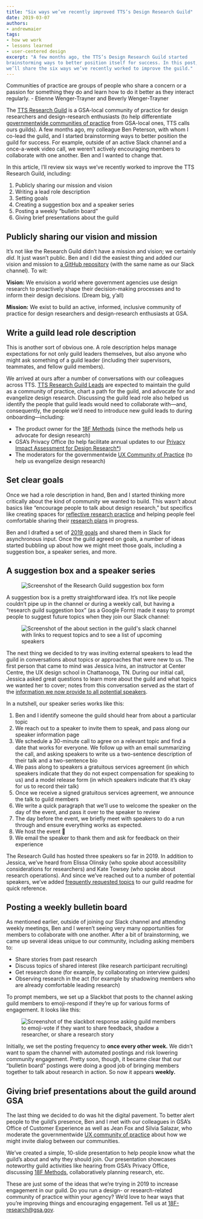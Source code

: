 ```yaml
---
title: "Six ways we’ve recently improved TTS’s Design Research Guild"
date: 2019-03-07
authors:
- andrewmaier
tags:
- how we work
- lessons learned
- user-centered design
excerpt: "A few months ago, the TTS’s Design Research Guild started
brainstorming ways to better position itself for success. In this post,
we’ll share the six ways we’ve recently worked to improve the guild."
---
```


<div class="testimonial-blockquote">
  Communities of practice are groups of people who share a concern or a passion for something they do and learn how to do it better as they interact regularly.
    <span>- Etienne Wenger-Trayner and Beverly Wenger-Trayner</span>
</div>

The [TTS Research Guild](https://github.com/18F/g-research) is a
GSA-local community of practice for design researchers and
design-research enthusiasts (to help differentiate [governmentwide communities of practice](https://digital.gov/communities/) from
GSA-local ones, TTS calls ours guilds). A few months ago, my colleague Ben Peterson, with whom I co-lead the guild, and I started brainstorming ways to better position the guild for success. For example, outside of an active Slack channel and a once-a-week video call, we weren’t actively encouraging members to collaborate with one another. Ben and I wanted to change that.

In this article, I’ll review six ways we’ve recently worked to improve the TTS Research Guild, including:

1.  Publicly sharing our mission and vision
2.  Writing a lead role description
3.  Setting goals
4.  Creating a suggestion box and a speaker series
5.  Posting a weekly “bulletin board”
6.  Giving brief presentations about the guild

## Publicly sharing our vision and mission

It’s not like the Research Guild didn’t have a mission and vision; we
certainly *did*. It just wasn’t public. Ben and I did the easiest thing and added our vision and mission to [a GitHub repository](http://github.com/18f/g-research) (with the same name as
our Slack channel). To wit:

**Vision:** We envision a world where government agencies use design research to proactively shape their decision-making processes and to inform their design decisions. (Dream big, y’all)

**Mission:** We exist to build an active, informed, inclusive community of practice for design researchers and design-research enthusiasts at GSA.

## Write a guild lead role description

This is another sort of obvious one. A role description helps manage
expectations for not only guild leaders themselves, but also anyone who might ask something of a guild leader (including their supervisors, teammates, and fellow guild members).

We arrived at ours after a number of conversations with our colleagues across TTS. [TTS Research Guild Leads](https://github.com/18F/g-research/blob/master/LEAD.md) are expected to maintain the guild as a community of practice, chart a path for the guild, and advocate for and evangelize design research. Discussing the guild lead role also helped us identify the people that guild leads would need to collaborate with—and, consequently, the people we’d need to introduce new guild leads to during onboarding—including:

- The product owner for the [18F Methods](https://methods.18f.gov/) (since the methods help us advocate for design research)
- GSA’s Privacy Office (to help facilitate annual updates to our [Privacy Impact Assessment for Design Research*](https://www.gsa.gov/cdnstatic/design_research_pia_%28signed%29.pdf))
- The moderators for the governmentwide [UX Community of Practice](https://digital.gov/communities/user-experience/) (to help us evangelize design research)

## Set clear goals

Once we had a role description in hand, Ben and I started thinking more critically about the kind of community we wanted to build. This wasn’t about basics like “encourage people to talk about design research,” but specifics like creating spaces for [reflective research practice](https://18f.gsa.gov/2018/10/23/two-exercises-for-improving-design-research-through-reflective-practice/)
and helping people feel comfortable sharing their [research plans](https://github.com/18F/ux-guide/blob/master/_pages/resources/research-plan.md) in progress.

Ben and I drafted a set of [2019 goals](https://github.com/18F/g-research/wiki/2019-Goals) and shared them in Slack for asynchronous input. Once the guild agreed on goals, a number of ideas started bubbling up about how we might meet those goals, including a suggestion box, a speaker series, and more.

## A suggestion box and a speaker series

<figure>
  <img src="{{site.baseurl}}/assets/blog/tts-research-guild/google-form-suggestions.png" alt="Screenshot of the Research Guild suggestion box form"/>
</figure>

A suggestion box is a pretty straightforward idea. It’s not like people couldn’t pipe up in the channel or during a weekly call, but having a “research guild suggestion box” (as a Google Form) made it easy to prompt people to suggest future topics when they join our Slack channel:

<figure>
  <img src="{{site.baseurl}}/assets/blog/tts-research-guild/slack-channel.png" alt="Screenshot of the about section in the guild's slack channel with links to request topics and to see a list of upcoming speakers"/>
</figure>

The next thing we decided to try was inviting external speakers to lead the guild in conversations about topics or approaches that were new to us. The first person that came to mind was Jessica Ivins, an instructor at Center Centre, the UX design school in Chattanooga, TN. During our initial call, Jessica asked great questions to learn more about the guild and what topics we wanted her to cover; notes from this conversation served as the start of the [information we now provide to all potential speakers](https://github.com/18F/g-research/blob/master/speaking.md).

In a nutshell, our speaker series works like this:

1. Ben and I identify someone the guild should hear from about a particular topic
2. We reach out to a speaker to invite them to speak, and pass along our speaker information page
3. We schedule a 30-minute call to agree on a relevant topic and find a date that works for everyone. We follow up with an email summarizing the call, and asking speakers to write us a two-sentence description of their talk and a two-sentence bio
4. We pass along to speakers a gratuitous services agreement (in which speakers indicate that they do not expect compensation for speaking to us) and a model release form (in which speakers indicate that it’s okay for us to record their talk)
5. Once we receive a signed gratuitous services agreement, we announce the talk to guild members
6. We write a quick paragraph that we’ll use to welcome the speaker on the day of the event, and pass it over to the speaker to review
7. The day before the event, we briefly meet with speakers to do a run through and ensure everything works as expected.
8. We host the event 🎉
9. We email the speaker to thank them and ask for feedback on their experience

The Research Guild has hosted three speakers so far in 2019. In addition to Jessica, we’ve heard from Elissa Olinsky (who spoke about
accessibility considerations for researchers) and Kate Towsey (who spoke about research operations). And since we’ve reached out to a number of potential speakers, we’ve added [frequently requested
topics](https://github.com/18F/g-research/blob/master/README.md) to our guild readme for quick reference.

## Posting a weekly bulletin board

As mentioned earlier, outside of joining our Slack channel and attending weekly meetings, Ben and I weren’t seeing very many opportunities for members to collaborate with one another. After a bit of brainstorming, we came up several ideas unique to our community, including asking members to:

- Share stories from past research
- Discuss topics of shared interest (like research participant recruiting)
- Get research done (for example, by collaborating on interview guides)
- Observing research in the act (for example by shadowing members who are already comfortable leading research)

To prompt members, we set up a Slackbot that posts to the channel asking guild members to emoji-respond if they’re up for various forms of engagement. It looks like this:

<figure>
  <img src="{{site.baseurl}}/assets/blog/tts-research-guild/slackbot-response.png" alt="Screenshot of the slackbot response asking guild members to emoji-vote if they want to share feedback, shadow a researcher, or share a research story"/>
</figure>

Initially, we set the posting frequency to **once every other week.** We didn’t want to spam the channel with automated postings and risk lowering community engagement. Pretty soon, though, it became clear that our “bulletin board” postings were doing a good job of bringing members together to talk about research in action. So now it appears **weekly.**

## Giving brief presentations about the guild around GSA

The last thing we decided to do was hit the digital pavement. To better alert people to the guild’s presence, Ben and I met with our colleagues in GSA’s Office of Customer Experience as well as Jean Fox and Silvia Salazar, who moderate the governmentwide [UX community of practice](https://digital.gov/communities/user-experience/) about how we might invite dialog between our communities.

We’ve created a simple, 10-slide presentation to help people know what the guild’s about and why they should join. Our presentation showcases noteworthy guild activities like hearing from GSA’s Privacy Office, discussing [18F Methods](https://methods.18f.gov), collaboratively planning research, etc.

These are just some of the ideas that we’re trying in 2019 to increase engagement in our guild. Do you run a design- or research-related community of practice within your agency? We’d love to hear ways that you’re improving things and encouraging engagement. Tell us at [18F-research@gsa.gov](mailto:18F@gsa.gov).
